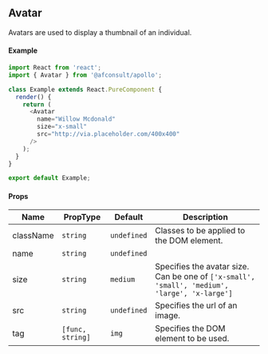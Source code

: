 ## Avatar
Avatars are used to display a thumbnail of an individual.

#### Example
``` javascript
import React from 'react';
import { Avatar } from '@afconsult/apollo';

class Example extends React.PureComponent {
  render() {
    return (
      <Avatar
        name="Willow Mcdonald"
        size="x-small"
        src="http://via.placeholder.com/400x400"
      />
    );
  }
}

export default Example;
```

#### Props
| Name      | PropType | Default   | Description |
|-----------|----------|-----------|-------------|
| className | `string` | `undefined` | Classes to be applied to the DOM element. |
| name      | `string` | `undefined` | |
| size      | `string` | `medium`    | Specifies the avatar size. Can be one of `['x-small', 'small', 'medium', 'large', 'x-large']` |
| src       | `string` | `undefined` | Specifies the url of an image. |
| tag       | `[func, string]`| `img`| Specifies the DOM element to be used. |

